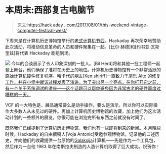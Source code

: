 # 本周末:西部复古电脑节

> 原文:[https://hack aday . com/2017/08/01/this-weekend-vintage-computer-festival-west/](https://hackaday.com/2017/08/01/this-weekend-vintage-computer-festival-west/)

下周末是在计算机历史博物馆举行的[老式计算机节西](http://vcfed.org/wp/festivals/vintage-computer-festival-west/)。Hackaday 再次荣幸地赞助此次活动，将推动信息革命的人员和硬件聚集在一起。[比尔·赫德]和[约书亚·瓦斯奎兹]将代表 Hackaday 剧组到场。

[![](../Images/27b3e1607c4152dc435601a4a9c21702.png)](https://hackaday.com/wp-content/uploads/2017/07/vcfw_2017-scaled3.jpg) 今年的会谈展示了令人印象深刻的一批人。[Bil Herd]将和其他一批工程师一起登上舞台，他们确保了准将在历史上的地位。计算机历史博物馆有一个非常活跃的原始计算机硬件修复程序。哈卡代的朋友[Ken shiriff]一直致力于施乐 Alto 的[修复工作，并在小组中就该过程发表了演讲。为了突出另一个亮点，在你打开它之前，有一个关于系统调试的讲座——这个话题可以帮你避免因为非常古老的硬件而度过糟糕的一天。](http://hackaday.com/2016/06/26/restoring-the-groundbreaking-xerox-alto/)

VCF 的一大特色是，展品通常要么是动手操作，要么是演示，所以你可以实际操作大多数人从未见过的硬件。再加上计算机历史博物馆的收藏，加上他们为这次活动计划的一些额外的展览，你很可能在浏览完所有东西之前就没有时间了。

既然我们已经提到了计算机历史博物馆，我们也有一些即将到来的新闻。本月晚些时候，Hackaday 的自由撰稿人[Voja Antonic]受邀参观博物馆，记录他的口述历史，并向他们的收藏提供一台原始的[Galaksija](https://en.wikipedia.org/wiki/Galaksija_(computer))计算机——先是作为一个工具包，然后作为一台他 1983 年在南斯拉夫制造的人造计算机取得了巨大成功。祝贺你！